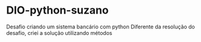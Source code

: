 # DIO-python-suzano

Desafio criando um sistema bancário com python
Diferente da resolução do desafio, criei a solução utilizando métodos
